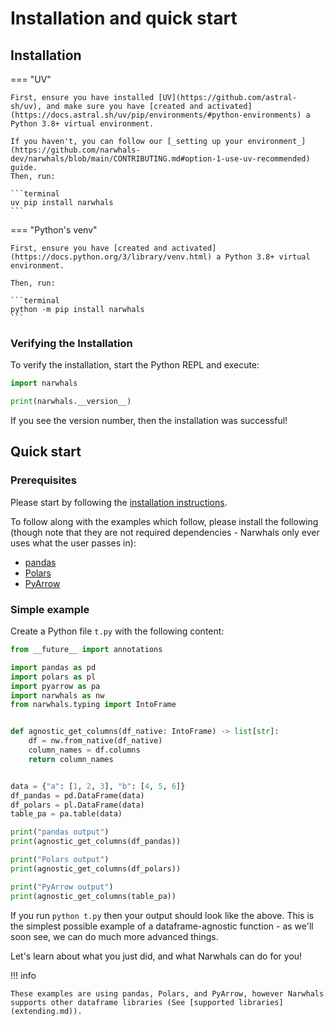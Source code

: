 # Installation and quick start

## Installation

=== "UV"

    First, ensure you have installed [UV](https://github.com/astral-sh/uv), and make sure you have [created and activated](https://docs.astral.sh/uv/pip/environments/#python-environments) a Python 3.8+ virtual environment.

    If you haven't, you can follow our [_setting up your environment_](https://github.com/narwhals-dev/narwhals/blob/main/CONTRIBUTING.md#option-1-use-uv-recommended) guide.
    Then, run:

    ```terminal
    uv pip install narwhals
    ```

=== "Python's venv"

    First, ensure you have [created and activated](https://docs.python.org/3/library/venv.html) a Python 3.8+ virtual environment.

    Then, run:

    ```terminal
    python -m pip install narwhals
    ```

### Verifying the Installation

To verify the installation, start the Python REPL and execute:

```python exec="1" source="above" session="quickstart" result="python"
import narwhals

print(narwhals.__version__)
```

If you see the version number, then the installation was successful!

## Quick start

### Prerequisites

Please start by following the [installation instructions](installation.md).

To follow along with the examples which follow, please install the following (though note that
they are not required dependencies - Narwhals only ever uses what the user passes in):

- [pandas](https://pandas.pydata.org/docs/getting_started/install.html)
- [Polars](https://pola-rs.github.io/polars/user-guide/installation/)
- [PyArrow](https://arrow.apache.org/docs/python/install.html)

### Simple example

Create a Python file `t.py` with the following content:

```python exec="1" source="above" session="quickstart" result="python"
from __future__ import annotations

import pandas as pd
import polars as pl
import pyarrow as pa
import narwhals as nw
from narwhals.typing import IntoFrame


def agnostic_get_columns(df_native: IntoFrame) -> list[str]:
    df = nw.from_native(df_native)
    column_names = df.columns
    return column_names


data = {"a": [1, 2, 3], "b": [4, 5, 6]}
df_pandas = pd.DataFrame(data)
df_polars = pl.DataFrame(data)
table_pa = pa.table(data)

print("pandas output")
print(agnostic_get_columns(df_pandas))

print("Polars output")
print(agnostic_get_columns(df_polars))

print("PyArrow output")
print(agnostic_get_columns(table_pa))
```

If you run `python t.py` then your output should look like the above.
This is the simplest possible example of a dataframe-agnostic function - as we'll soon
see, we can do much more advanced things.

Let's learn about what you just did, and what Narwhals can do for you!

!!! info

    These examples are using pandas, Polars, and PyArrow, however Narwhals
    supports other dataframe libraries (See [supported libraries](extending.md)).
